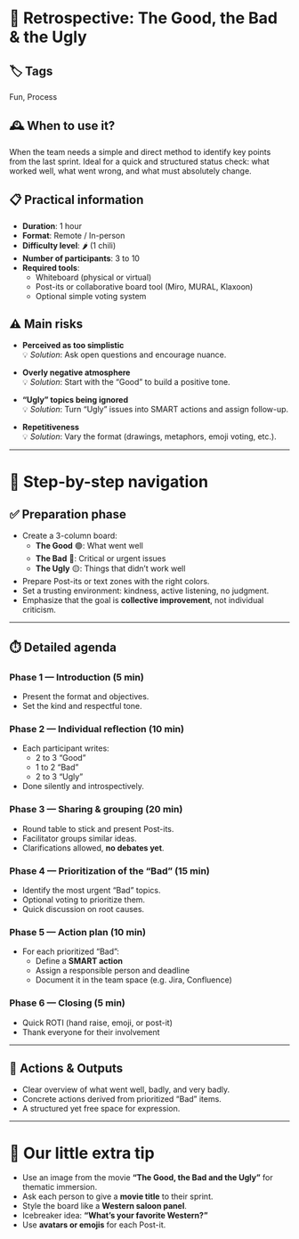 # 🤠 Retrospective: The Good, the Bad & the Ugly

## 🏷️ Tags
Fun, Process

## 🕰️ When to use it?
When the team needs a simple and direct method to identify key points from the last sprint. Ideal for a quick and structured status check: what worked well, what went wrong, and what must absolutely change.

## 📋 Practical information

- **Duration**: 1 hour  
- **Format**: Remote / In-person  
- **Difficulty level**: 🌶️ (1 chili)  
- **Number of participants**: 3 to 10  
- **Required tools**:
  - Whiteboard (physical or virtual)
  - Post-its or collaborative board tool (Miro, MURAL, Klaxoon)
  - Optional simple voting system

## ⚠️ Main risks
- **Perceived as too simplistic**  
  💡 *Solution*: Ask open questions and encourage nuance.

- **Overly negative atmosphere**  
  💡 *Solution*: Start with the “Good” to build a positive tone.

- **“Ugly” topics being ignored**  
  💡 *Solution*: Turn “Ugly” issues into SMART actions and assign follow-up.

- **Repetitiveness**  
  💡 *Solution*: Vary the format (drawings, metaphors, emoji voting, etc.).

---

# 🧭 Step-by-step navigation

## ✅ Preparation phase
- Create a 3-column board:
  - **The Good** 🟢: What went well
  - **The Bad** 🔴: Critical or urgent issues
  - **The Ugly** 🟡: Things that didn’t work well
- Prepare Post-its or text zones with the right colors.
- Set a trusting environment: kindness, active listening, no judgment.
- Emphasize that the goal is **collective improvement**, not individual criticism.

---

## ⏱️ Detailed agenda

### Phase 1 — Introduction (5 min)  
- Present the format and objectives.  
- Set the kind and respectful tone.  

### Phase 2 — Individual reflection (10 min)  
- Each participant writes:  
  - 2 to 3 “Good”  
  - 1 to 2 “Bad”  
  - 2 to 3 “Ugly”  
- Done silently and introspectively.

### Phase 3 — Sharing & grouping (20 min)  
- Round table to stick and present Post-its.  
- Facilitator groups similar ideas.  
- Clarifications allowed, **no debates yet**.

### Phase 4 — Prioritization of the “Bad” (15 min)  
- Identify the most urgent “Bad” topics.  
- Optional voting to prioritize them.  
- Quick discussion on root causes.

### Phase 5 — Action plan (10 min)  
- For each prioritized “Bad”:  
  - Define a **SMART action**  
  - Assign a responsible person and deadline  
  - Document it in the team space (e.g. Jira, Confluence)

### Phase 6 — Closing (5 min)  
- Quick ROTI (hand raise, emoji, or post-it)  
- Thank everyone for their involvement  

---

## 🎯 Actions & Outputs

- Clear overview of what went well, badly, and very badly.
- Concrete actions derived from prioritized “Bad” items.
- A structured yet free space for expression.

---

# 🎁 Our little extra tip

- Use an image from the movie **“The Good, the Bad and the Ugly”** for thematic immersion.
- Ask each person to give a **movie title** to their sprint.
- Style the board like a **Western saloon panel**.
- Icebreaker idea: **“What’s your favorite Western?”**
- Use **avatars or emojis** for each Post-it.
